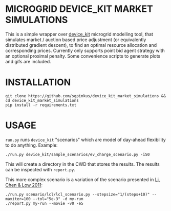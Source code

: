 # MICROGRID DEVICE_KIT MARKET SIMULATIONS
This is a simple wrapper over [device_kit](https://github.com/sgpinkus/device_kit) microgrid modelling tool, that simulates market / auction based price adjustment (or equivalently distributed gradient descent), to find an optimal resource allocation and corresponding prices. Currently only supports point bid agent strategy with an optional proximal penalty. Some convenience scripts to generate plots and gifs are included.

# INSTALLATION

```
git clone https://github.com/sgpinkus/device_kit_market_simulations && cd device_kit_market_simulations
pip install -r requirements.txt
```

# USAGE
`run.py` runs `device_kit` "scenarios" which are model of day-ahead flexibility to do anything. Example:

    ./run.py device_kit/sample_scenarios/ev_charge_scenario.py -i50

This will create a directory in the CWD that stores the results. The results can be inspected with `report.py`.

This more complex scenario is a variation of the scenario presented in [Li, Chen & Low 2011][lcl]:

    ./run.py scenario/lcl/lcl_scenario.py --stepsize="1/(steps+10)" --maxiter=100 --tol="5e-3" -d my-run
    ./report.py my-run --movie -v0 -e5

[lcl]: (https://ieeexplore.ieee.org/abstract/document/6039082/)

